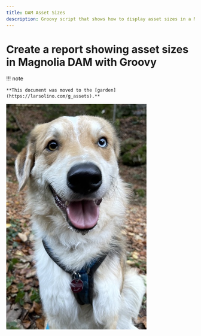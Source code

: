 ```yaml
---
title: DAM Asset Sizes
description: Groovy script that shows how to display asset sizes in a Magnolia DAM.
---
```


# Create a report showing asset sizes in Magnolia DAM with Groovy

!!! note

    **This document was moved to the [garden](https://larsolino.com/g_assets).**


![Bandit im Wald](_img/dam-sizes/ban_forest.jpg)